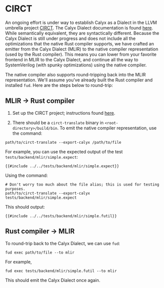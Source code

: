 # CIRCT

An ongoing effort is under way to establish Calyx as a Dialect in the LLVM umbrella project [CIRCT][]. 
The Calyx Dialect documentation is found [here][calyx-dialect]. While semantically equivalent, they 
are syntactically different.  Because the Calyx Dialect is still under progress and does not include 
all the optimizations that the native Rust compiler supports, we have crafted an emitter from the Calyx 
Dialect (MLIR) to the native compiler representation (used by the Rust compiler). This means you can 
lower from your favorite frontend in MLIR to the Calyx Dialect, and continue all the way to SystemVerilog
(with spunky optimizations) using the native compiler.

The native compiler also supports round-tripping back into the MLIR representation. We'll assume you've 
already built the Rust compiler and installed `fud`. Here are the steps below to round-trip:

## MLIR -> Rust compiler
1. Set up the CIRCT project; instructions found [here][circt-setup].

2. There should be a `circt-translate` binary in `<root-directory>/build/bin`. To emit the native compiler 
   representation, use the command: 
```
path/to/circt-translate --export-calyx /path/to/file
```

For example, you can use the expected output of the test `tests/backend/mlir/simple.expect`:
```
{{#include ../../tests/backend/mlir/simple.expect}}
```

Using the command:

```
# Don't worry too much about the file alias; this is used for testing purposes.
path/to/circt-translate --export-calyx tests/backend/mlir/simple.expect
```

This should output:

```
{{#include ../../tests/backend/mlir/simple.futil}}
```

## Rust compiler -> MLIR
To round-trip back to the Calyx Dialect, we can use `fud`:
```
fud exec path/to/file --to mlir
```

For example,
```
fud exec tests/backend/mlir/simple.futil --to mlir
```

This should emit the Calyx Dialect once again.

[circt]: https://circt.llvm.org/
[circt-setup]: https://github.com/llvm/circt#setting-this-up
[calyx-dialect]: https://circt.llvm.org/docs/Dialects/Calyx/
